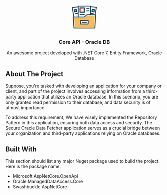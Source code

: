 <!-- PROJECT LOGO -->
<br />
<div align="center">
  <a href="https://techaid24.com/category/net_core/">
    <img src="Img/project_logo.png" alt="Logo" width="80" height="80">
  </a>

  <h3 align="center">Core API - Oracle DB</h3>

  <p align="center">
    An awesome project developed with .NET Core 7, Entity Framework, Oracle Database
</div>

## About The Project
Suppose, you're tasked with developing an application for your company or client, and part of the project involves accessing information from a third-party application that utilizes an Oracle database. In this scenario, you are only granted read permission to their database, and data security is of utmost importance. 

To address this requirement, We have wisely implemented the Repository Pattern in this application, ensuring both data access and security. The Secure Oracle Data Fetcher application serves as a crucial bridge between your organization and third-party applications relying on Oracle databases.

## Built With
This section should list any major Nuget package used to build the project. Here is the package name.
<ul>
  <li>Microsoft.AspNetCore.OpenApi</li>
  <li>Oracle.ManagedDataAccess.Core</li>
  <li>Swashbuckle.AspNetCore</li>
</ul>
